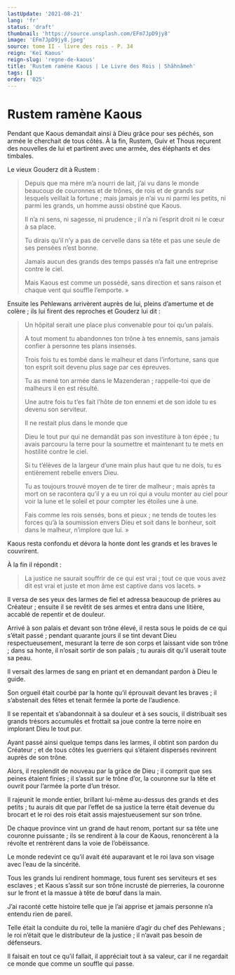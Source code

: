 ```yaml
---
lastUpdate: '2021-08-21'
lang: 'fr'
status: 'draft'
thumbnail: 'https://source.unsplash.com/EFm7JpD9jy8'
image: 'EFm7JpD9jy8.jpeg'
source: tome II - livre des rois - P. 34
reign: 'Keï Kaous'
reign-slug: 'regne-de-kaous'
title: 'Rustem ramène Kaous | Le Livre des Rois | Shâhnâmeh'
tags: []
order: '025'
---
```


<!-- LTeX: language=fr -->

# Rustem ramène Kaous

Pendant que Kaous demandait ainsi à Dieu grâce pour ses péchés, son armée le cherchait de tous côtés. 
À la fin, Rustem, Guiv et Thous reçurent des nouvelles de lui et partirent avec une armée, des éléphants et des timbales.

Le vieux Gouderz dit à Rustem :

> Depuis que ma mère m’a nourri de lait, j’ai vu dans le monde beaucoup de couronnes et de trônes, de rois et de grands sur lesquels veillait la fortune ; mais jamais je n’ai vu ni parmi les petits, ni parmi les grands, un homme aussi obstiné que Kaous.
>
> Il n’a ni sens, ni sagesse, ni prudence ; il n’a ni l’esprit droit ni le cœur à sa place.
>
> Tu dirais qu’il n’y a pas de cervelle dans sa tête et pas une seule de ses pensées n’est bonne.
>
> Jamais aucun des grands des temps passés n’a fait une entreprise contre le ciel.
>
> Mais Kaous est comme un possédé, sans direction et sans raison et chaque vent qui souffle l’emporte. »

Ensuite les Pehlewans arrivèrent auprès de lui, pleins d’amertume et de colère ; ils lui firent des reproches et Gouderz lui dit :

> Un hôpital serait une place plus convenable pour toi qu’un palais.
>
> A tout moment tu abandonnes ton trône à tes ennemis, sans jamais confier à personne tes plans insensés.
>
> Trois fois tu es tombé dans le malheur et dans l’infortune, sans que ton esprit soit devenu plus sage par ces épreuves.
>
> Tu as mené ton armée dans le Mazenderan ; rappelle-toi que de malheurs il en est résulté.
>
> Une autre fois tu t’es fait l’hôte de ton ennemi et de son idole tu es devenu son serviteur.
>
> Il ne restait plus dans le monde que
>
> Dieu le tout pur qui ne demandât pas son investiture à ton épée ; tu avais parcouru la terre pour la soumettre et maintenant tu te mets en hostilité contre le ciel.
>
> Si tu t’élèves de la largeur d’une main plus haut que tu ne dois, tu es entièrement rebelle envers Dieu.
>
> Tu as toujours trouvé moyen de te tirer de malheur ; mais après ta mort on se racontera qu’il y a eu un roi qui a voulu monter au ciel pour voir la lune et le soleil et pour compter les étoiles une à une.
>
> Fais comme les rois sensés, bons et pieux ; ne tends de toutes les forces qu’à la soumission envers Dieu et soit dans le bonheur, soit dans le malheur, n’implore que lui. »

Kaous resta confondu et dévora la honte dont les grands et les braves le couvrirent.

À la fin il répondit :

> La justice ne saurait souffrir de ce qui est vrai ; tout ce que vous avez dit est vrai et juste et mon âme est captive dans vos lacets. »

Il versa de ses yeux des larmes de fiel et adressa beaucoup de prières au Créateur ; ensuite il se revêtit de ses armes et entra dans une litière, accablé de repentir et de douleur.

Arrivé à son palais et devant son trône élevé, il resta sous le poids de ce qui s’était passé ; pendant quarante jours il se tint devant Dieu respectueusement, mesurant la terre de son corps et laissant vide son trône ; dans sa honte, il n’osait sortir de son palais ; tu aurais dit qu’il userait toute sa peau.

Il versait des larmes de sang en priant et en demandant pardon à Dieu le guide.

Son orgueil était courbé par la honte qu’il éprouvait devant les braves ; il s’abstenait des fêtes et tenait fermée la porte de l’audience.

Il se repentait et s’abandonnait à sa douleur et à ses soucis, il distribuait ses grands trésors accumulés et frottait sa joue contre la terre noire en implorant Dieu le tout pur.

Ayant passé ainsi quelque temps dans les larmes, il obtint son pardon du Créateur ; et de tous côtés les guerriers qui s’étaient dispersés revinrent auprès de son trône.

Alors, il resplendit de nouveau par la grâce de Dieu ; il comprit que ses peines étaient finies ; il s’assit sur le trône d’or, la couronne sur la tête et ouvrit pour l’armée la porte d’un trésor.

Il rajeunit le monde entier, brillant lui-même au-dessus des grands et des petits ; tu aurais dit que par l’effet de sa justice la terre était devenue du brocart et le roi des rois était assis majestueusement sur son trône.

De chaque province vint un grand de haut renom, portant sur sa tête une couronne puissante ; ils se rendirent à la cour de Kaous, renoncèrent à la révolte et rentrèrent dans la voie de l’obéissance.

Le monde redevint ce qu’il avait été auparavant et le roi lava son visage avec l’eau de la sincérité.

Tous les grands lui rendirent hommage, tous furent ses serviteurs et ses esclaves ; et Kaous s’assit sur son trône incrusté de pierreries, la couronne sur le front et la massue à tête de bœuf dans la main.

J’ai raconté cette histoire telle que je l’ai apprise et jamais personne n’a entendu rien de pareil.

Telle était la conduite du roi, telle la manière d’agir du chef des Pehlewans ; le roi n’était que le distributeur de la justice ; il n’avait pas besoin de défenseurs.

Il faisait en tout ce qu’il fallait, il appréciait tout à sa valeur, car il ne regardait ce monde que comme un souffle qui passe.

